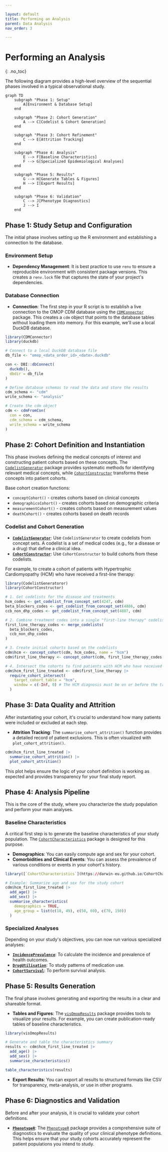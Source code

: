 ```yaml
---

layout: default
title: Performing an Analysis
parent: Data Analysis
nav_order: 3

---
```


# Performing an Analysis
{: .no_toc}

The following diagram provides a high-level overview of the sequential phases involved in a typical observational study.

```mermaid
graph TD
    subgraph "Phase 1: Setup"
        A[Environment & Database Setup]
    end

    subgraph "Phase 2: Cohort Generation"
        A --> C[Codelist & Cohort Generation]
    end

    subgraph "Phase 3: Cohort Refinement"
        C --> E[Attrition Tracking]
    end

    subgraph "Phase 4: Analysis"
        E --> F[Baseline Characteristics]
        F --> G[Specialized Epidemiological Analyses]
    end

    subgraph "Phase 5: Results"
        G --> H[Generate Tables & Figures]
        H --> I[Export Results]
    end

    subgraph "Phase 6: Validation"
        C --> J[Phenotype Diagnostics]
        J --> I
    end
```

## Phase 1: Study Setup and Configuration

The initial phase involves setting up the R environment and establishing a connection to the database.

### Environment Setup
- **Dependency Management**: It is best practice to use `renv` to ensure a reproducible environment with consistent package versions. This creates a `renv.lock` file that captures the state of your project's dependencies.

### Database Connection
- **Connection**: The first step in your R script is to establish a live connection to the OMOP CDM database using the [`CDMConnector`](https://darwin-eu.github.io/CDMConnector/) package. This creates a `cdm` object that points to the database tables without loading them into memory. For this example, we'll use a local DuckDB database.

```r
library(CDMConnector)
library(duckdb)

# Connect to a local DuckDB database file
db_file <- "omop_<data_order_id>_<date>.duckdb"

con <- DBI::dbConnect(
  duckdb(),
  dbdir = db_file
)

# Define database schemas to read the data and store the results
cdm_schema <- "cdm"
write_schema <- "analysis"

# Create the cdm object
cdm <- cdmFromCon(
  con = con,
  cdm_schema = cdm_schema,
  write_schema = write_schema
)
```

## Phase 2: Cohort Definition and Instantiation

This phase involves defining the medical concepts of interest and constructing patient cohorts based on these concepts. The [`CodelistGenerator`](https://darwin-eu.github.io/CodelistGenerator/) package provides systematic methods for identifying relevant medical concepts, while [`CohortConstructor`](https://ohdsi.github.io/CohortConstructor/) transforms these concepts into patient cohorts.

Base cohort creation functions:
- `conceptCohort()` - creates cohorts based on clinical concepts
- `demographicsCohort()` - creates cohorts based on demographic criteria
- `measurementCohort()` - creates cohorts based on measurement values
- `deathCohort()` - creates cohorts based on death records


### Codelist and Cohort Generation
- **[`CodelistGenerator`](https://darwin-eu.github.io/CodelistGenerator/)**: Use `CodelistGenerator` to create codelists from concept sets. A codelist is a set of medical codes (e.g., for a disease or a drug) that define a clinical idea.
- **[`CohortConstructor`](https://ohdsi.github.io/CohortConstructor/)**: Use `CohortConstructor` to build cohorts from these codelists.

For example, to create a cohort of patients with Hypertrophic Cardiomyopathy (HCM) who have received a first-line therapy:

```r
library(CodelistGeneratoror)
library(CohortConstructor)

# 1. Get codelists for the disease and treatments
hcm_codes <- get_codelist_from_concept_set(4247, cdm)
beta_blockers_codes <- get_codelist_from_concept_set(4886, cdm)
ccb_non_dhp_codes <- get_codelist_from_concept_set(4887, cdm)

# 2. Combine treatment codes into a single "first-line therapy" codelist
first_line_therapy_codes <- merge_codelists(
  beta_blockers_codes,
  ccb_non_dhp_codes
)

# 3. Create initial cohorts based on the codelists
cdm$hcm <- concept_cohort(cdm, hcm_codes, name = "hcm")
cdm$first_line_therapy <- concept_cohort(cdm, first_line_therapy_codes, name = "first_line_therapy")

# 4. Intersect the cohorts to find patients with HCM who have received the therapy
cdm$hcm_first_line_treated <- cdm$first_line_therapy |>
  require_cohort_intersect(
    target_cohort_table = "hcm",
    window = c(-Inf, 0) # The HCM diagnosis must be on or before the treatment start date
  )
```

## Phase 3: Data Quality and Attrition

After instantiating your cohort, it's crucial to understand how many patients were included or excluded at each step.

- **Attrition Tracking**: The `summarise_cohort_attrition()` function provides a detailed record of patient exclusions. This is often visualized with `plot_cohort_attrition()`.

```r
cdm$hcm_first_line_treated |>
  summarise_cohort_attrition() |>
  plot_cohort_attrition()
```
This plot helps ensure the logic of your cohort definition is working as expected and provides transparency for your final study report.

## Phase 4: Analysis Pipeline

This is the core of the study, where you characterize the study population and perform your main analyses.

### Baseline Characteristics
A critical first step is to generate the baseline characteristics of your study population. The [`CohortCharacteristics`](https://darwin-eu.github.io/CohortCharacteristics/) package is designed for this purpose.

- **Demographics**: You can easily compute age and sex for your cohort.
- **Comorbidities and Clinical Events**: You can assess the prevalence of various conditions or events in your cohort's history.

```r
library([`CohortCharacteristics`](https://darwin-eu.github.io/CohortCharacteristics/))

# Example: Summarize age and sex for the study cohort
cdm$hcm_first_line_treated |>
  add_age() |>
  add_sex() |>
  summarise_characteristics(
    demographics = TRUE,
    age_group = list(c(18, 49), c(50, 69), c(70, 150))
  )
```

### Specialized Analyses
Depending on your study's objectives, you can now run various specialized analyses:
- **[`IncidencePrevalence`](https://darwin-eu.github.io/IncidencePrevalence/)**: To calculate the incidence and prevalence of health outcomes.
- **[`DrugUtilisation`](https://darwin-eu.github.io/DrugUtilisation/)**: To study patterns of medication use.
- **[`CohortSurvival`](https://darwin-eu-dev.github.io/CohortSurvival/)**: To perform survival analysis.

## Phase 5: Results Generation

The final phase involves generating and exporting the results in a clear and shareable format.

- **Tables and Figures**: The [`visOmopResults`](https://darwin-eu.github.io/visOmopResults/) package provides tools to visualize your results. For example, you can create publication-ready tables of baseline characteristics.

```r
library(visOmopResults)

# Generate and table the characteristics summary
results <- cdm$hcm_first_line_treated |>
  add_age() |>
  add_sex() |>
  summarise_characteristics()

table_characteristics(results)
```

- **Export Results**: You can export all results to structured formats like CSV for transparency, meta-analysis, or use in other programs.

## Phase 6: Diagnostics and Validation

Before and after your analysis, it is crucial to validate your cohort definitions.

- **[`PhenotypeR`](https://ohdsi.github.io/PhenotypeR/)**: The [`PhenotypeR`](https://ohdsi.github.io/PhenotypeR/) package provides a comprehensive suite of diagnostics to evaluate the quality of your clinical phenotype definitions. This helps ensure that your study cohorts accurately represent the patient populations you intend to study.
